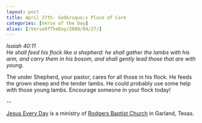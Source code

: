 ```yaml
---
layout: post
title: April 27th- God&rsquo;s Place of Care
categories: [Verse of the Day]
alias: [/VerseOfTheDay/2008/04/27/]
---
```


_Isaiah 40:11  
He shall feed his flock like a shepherd: he shall gather the lambs
with his arm, and carry them in his bosom, and shall gently lead
those that are with young._

The under Shepherd, your pastor, cares for all those in his flock.
He feeds the grown sheep and the tender lambs. He could probably use
some help with those young lambs. Encourage someone in your flock
today!

 --

<a href=http://jesuseveryday.net>Jesus Every Day</a> is a ministry of <a href=http://rodgersbaptist.net>Rodgers Baptist Church</a> in Garland, Texas.
